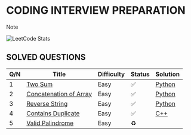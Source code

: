 # **CODING INTERVIEW PREPARATION**
> [!NOTE]
![LeetCode Stats](https://leetcard.jacoblin.cool/paudelsamir?theme=light&font=Blinker&ext=activity)

<!-- 🟢🟠🔴 ♻️	🔜	⏭️	❌🔄 -->


## SOLVED QUESTIONS

| Q/N | Title | Difficulty | Status | Solution |
|----| ----- | ---------- | ------ | -------- |
| 1 | [Two Sum](https://leetcode.com/problems/two-sum/) | Easy | ✅ | [Python](images/001_two_sum.png) |
| 2 | [Concatenation of Array](https://leetcode.com/problems/concatenation-of-array/) | Easy | ✅ | [Python](images/003_concatenation_of_array.png) |
| 3 | [Reverse String](https://leetcode.com/problems/reverse-string/) | Easy | ✅ | [Python](images/002_reverse_string.png) |
| 4 | [Contains Duplicate](https://leetcode.com/problems/contains-duplicate/) | Easy | ✅ | [C++](images/004_contains_duplicate.png) |
| 5 | [Valid Palindrome](https://leetcode.com/problems/valid-palindrome) | Easy | ♻️ |  |
